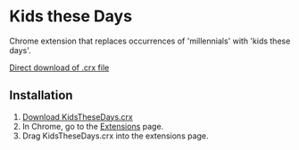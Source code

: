Kids these Days
=============

Chrome extension that replaces occurrences of 'millennials' with 'kids these days'.

[Direct download of .crx file](https://github.com/ashtonbaker/kids-these-days/blob/master/KidsTheseDays.crx?raw=true)

Installation
------------
1. [Download KidsTheseDays.crx](https://github.com/ashtonbaker/kids-these-days/blob/master/KidsTheseDays.crx?raw=true)
2. In Chrome, go to the [Extensions](chrome://extensions) page.
3. Drag KidsTheseDays.crx into the extensions page.
